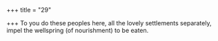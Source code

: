 +++
title = "29"

+++
To you do these peoples here, all the lovely settlements separately, impel the wellspring (of nourishment) to be eaten.  